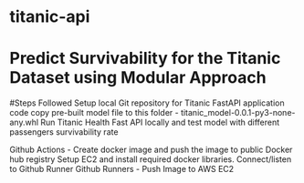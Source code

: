 # titanic-api
# Predict Survivability for the Titanic Dataset using Modular Approach

#Steps Followed
Setup local Git repository for Titanic FastAPI application code
copy pre-built model file to this folder -  titanic_model-0.0.1-py3-none-any.whl
Run Titanic Health Fast API locally and test model with different passengers survivability rate

Github Actions - Create docker image and push the image to public Docker hub registry
Setup EC2 and install required docker libraries. Connect/listen to Github Runner
Github Runners - Push Image to AWS EC2
